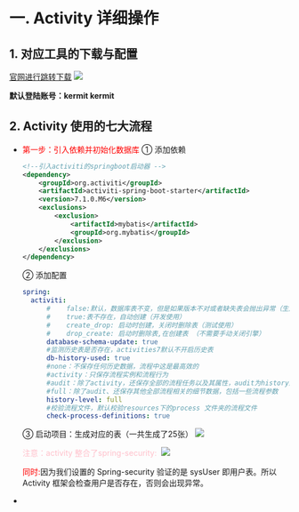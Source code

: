 # 一. Activity 详细操作

## 1. 对应工具的下载与配置

<a href = "http://www.activiti.org/before-you-start">官网进行跳转下载</a>
<img src = "./imgs/03_对应的war包放到tomcat里面中"> </img>

**默认登陆账号：kermit kermit**

## 2. Activity 使用的七大流程

- <span style = "color: red"> 第一步：引入依赖并初始化数据库 </span>
  ① 添加依赖

   ``` XML
   <!--引入activiti的springboot启动器 -->
   <dependency>
       <groupId>org.activiti</groupId>
       <artifactId>activiti-spring-boot-starter</artifactId>
       <version>7.1.0.M6</version>
       <exclusions>
           <exclusion>
               <artifactId>mybatis</artifactId>
               <groupId>org.mybatis</groupId>
           </exclusion>
       </exclusions>
   </dependency>
   ```

  ② 添加配置
  ``` yaml
  spring:    
  	activiti:
        #    false:默认，数据库表不变，但是如果版本不对或者缺失表会抛出异常（生产使用）
        #    true:表不存在，自动创建（开发使用）
        #    create_drop: 启动时创建，关闭时删除表（测试使用）
        #    drop_create: 启动时删除表,在创建表 （不需要手动关闭引擎）
        database-schema-update: true
        #监测历史表是否存在，activities7默认不开启历史表
        db-history-used: true
        #none：不保存任何历史数据，流程中这是最高效的
        #activity：只保存流程实例和流程行为
        #audit：除了activity，还保存全部的流程任务以及其属性，audit为history默认值
        #full：除了audit、还保存其他全部流程相关的细节数据，包括一些流程参数
        history-level: full
        #校验流程文件，默认校验resources下的process 文件夹的流程文件
        check-process-definitions: true
  ```

  ③ 启动项目：生成对应的表（一共生成了25张）
  <img src="./imgs/02_activity生成的对应的表.png"> </img>

  <span style = "color: pink"> 
  注意：activity 整合了spring-security: </span>
  <img src="./imgs/01_Activity整合了spriting-security.png"> </img>

  <span style="color:red">同时:</span>因为我们设置的 Spring-security 验证的是 sysUser 即用户表。所以Activity 框架会检查用户是否存在，否则会出现异常。

- 